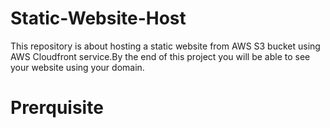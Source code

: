 # Static-Website-Host
This repository is about hosting a static website from AWS S3 bucket using AWS Cloudfront  service.By the end of this project you will be able to see your website using your domain.

# Prerquisite

